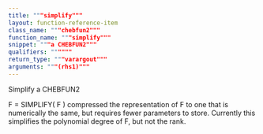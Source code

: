 ```yaml
---
title: """simplify"""
layout: function-reference-item
class_name: """chebfun2"""
function_name: """simplify"""
snippet: """a CHEBFUN2"""
qualifiers: """"""
return_type: """varargout"""
arguments: """(rhs1)"""
---
```


  Simplify a CHEBFUN2
  
  F = SIMPLIFY( F ) compressed the representation of F to one that is
  numerically the same, but requires fewer parameters to store. Currently this
  simplifies the polynomial degree of F, but not the rank. 
